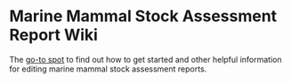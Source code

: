 # Marine Mammal Stock Assessment Report Wiki
The [go-to spot](https://github.com/NMML/sar-wiki/wiki/01-Home) to find out how to get started and other helpful information for editing marine mammal stock assessment reports.

### 
